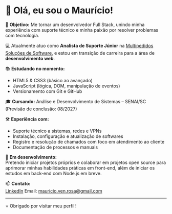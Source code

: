 # 👋 Olá, eu sou o Maurício!

🎯 **Objetivo:** Me tornar um desenvolvedor Full Stack, unindo minha experiência com suporte técnico e minha paixão por resolver problemas com tecnologia.

💻 Atualmente atuo como **Analista de Suporte Júnior** na [Multipedidos Soluções de Software](https://www.multipedidos.com.br), e estou em transição de carreira para a área de **desenvolvimento web**.

📚 **Estudando no momento:**
- HTML5 & CSS3 (básico ao avançado)
- JavaScript (lógica, DOM, manipulação de eventos)
- Versionamento com Git e GitHub

🎓 **Cursando:** Análise e Desenvolvimento de Sistemas – SENAI/SC (Previsão de conclusão: 08/2027)

🛠️ **Experiência com:**
- Suporte técnico a sistemas, redes e VPNs
- Instalação, configuração e atualização de softwares
- Registro e resolução de chamados com foco em atendimento ao cliente
- Documentação de processos e manuais

🚀 **Em desenvolvimento:**  
Pretendo iniciar projetos próprios e colaborar em projetos open source para aprimorar minhas habilidades práticas em front-end, além de iniciar os estudos em back-end com Node.js em breve.

📫 **Contato:**  
[LinkedIn]([https://www.linkedin.com/in/seu-perfil](https://www.linkedin.com/in/mauriciorosaa/))  
Email: mauricio.ven.rosa@gmail.com  

---

⭐ Obrigado por visitar meu perfil!



